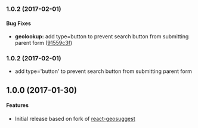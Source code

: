 ### 1.0.2 (2017-02-01)


#### Bug Fixes

* **geolookup:** add type=button to prevent search button from submitting parent form ([91559c3f](https://github.com/superdesk/react-geolookup/commit/91559c3fc3589ea91eaf90dd406eaa4ba254b46c))


### 1.0.2 (2017-02-01)

* add type='button' to prevent search button from submitting parent form

## 1.0.0 (2017-01-30)

#### Features

* Initial release based on fork of [react-geosuggest](https://github.com/ubilabs/react-geosuggest/)
